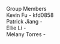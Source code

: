 Group Members <br>
Kevin Fu - kfd0858 <br>
Patrick Jiang -  <br>
Ellie Li -  <br>
Melany Torres -  <br>

